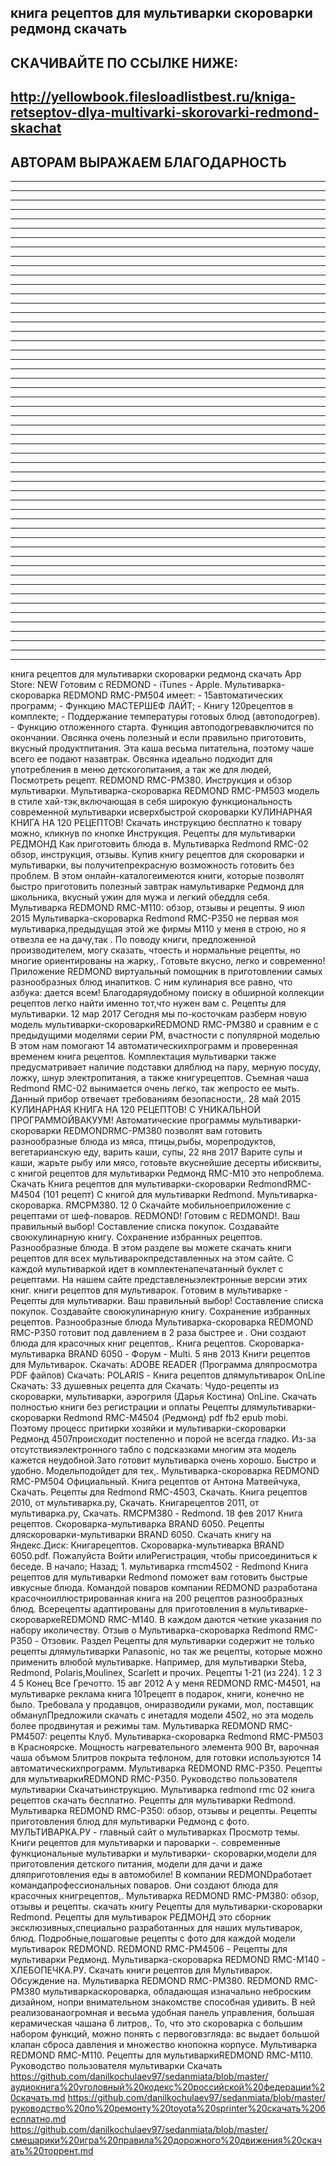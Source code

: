книга рецептов для мультиварки скороварки редмонд скачать
--------------------------------------------------
СКАЧИВАЙТЕ ПО ССЫЛКЕ НИЖЕ:
--------------------------------------------------
http://yellowbook.filesloadlistbest.ru/kniga-retseptov-dlya-multivarki-skorovarki-redmond-skachat
--------------------------------------------------
АВТОРАМ ВЫРАЖАЕМ БЛАГОДАРНОСТЬ
--------------------------------------------------
--------------------------------------------------
--------------------------------------------------
--------------------------------------------------
--------------------------------------------------
--------------------------------------------------
--------------------------------------------------
--------------------------------------------------
--------------------------------------------------
--------------------------------------------------
--------------------------------------------------
--------------------------------------------------
--------------------------------------------------
--------------------------------------------------
--------------------------------------------------
--------------------------------------------------
--------------------------------------------------
--------------------------------------------------
--------------------------------------------------
--------------------------------------------------
--------------------------------------------------
--------------------------------------------------
--------------------------------------------------
--------------------------------------------------
--------------------------------------------------
--------------------------------------------------
--------------------------------------------------
--------------------------------------------------
--------------------------------------------------
--------------------------------------------------
--------------------------------------------------
--------------------------------------------------
--------------------------------------------------
--------------------------------------------------
--------------------------------------------------
--------------------------------------------------
--------------------------------------------------
--------------------------------------------------
--------------------------------------------------
--------------------------------------------------
--------------------------------------------------
--------------------------------------------------
--------------------------------------------------
--------------------------------------------------
--------------------------------------------------
--------------------------------------------------
--------------------------------------------------
--------------------------------------------------
--------------------------------------------------
--------------------------------------------------
--------------------------------------------------
--------------------------------------------------
--------------------------------------------------
книга рецептов для мультиварки скороварки редмонд скачать App Store: NEW Готовим с REDMOND - iTunes - Apple. Мультиварка-скороварка REDMOND RMC-PM504 имеет: - 15автоматических программ; - Функцию МАСТЕРШЕФ ЛАЙТ; - Книгу 120рецептов в комплекте; - Поддержание температуры готовых блюд (автоподогрев). - Функцию отложенного старта. Функция автоподогревавключится по окончании. Овсянка очень полезный и если правильно приготовить, вкусный продуктпитания. Эта каша весьма питательна, поэтому чаше всего ее подают назавтрак. Овсянка идеально подходит для употребления в меню детскогопитания, а так же для людей,  Посмотреть рецепт. REDMOND RMC-PM380. Инструкция и обзор мультиварки. Мультиварка-скороварка REDMOND RMC-PM503  модель в стиле хай-тэк,включающая в себя широкую функциональность современной мультиварки исверхбыстрой скороварки  КУЛИНАРНАЯ КНИГА НА 120 РЕЦЕПТОВ! Скачать инструкцию бесплатно к товару можно, кликнув по кнопке Инструкция. Рецепты для мультиварки РЕДМОНД  Как приготовить блюда в. Мультиварка Redmond RMC-02  обзор, инструкция, отзывы. Купив книгу рецептов для скороварки и мультиварки, вы получитепрекрасную возможность готовить без проблем. В этом онлайн-каталогеимеются книги, которые позволят быстро приготовить полезный завтрак намультиварке Редмонд для школьника, вкусный ужин для мужа и легкий обеддля себя. Мультиварка REDMOND RMC-M110: обзор, отзывы и рецепты. 9 июл 2015  Мультиварка-скороварка Redmond RMC-P350 не первая моя мультиварка,предыдущая этой же фирмы M110 у меня в строю, но я отвезла ее на дачу,так . По поводу книги, предложенной производителем, могу сказать, чтоесть и нормальные рецепты, но многие ориентированы на жарку,. Готовьте вкусно, легко и современно! Приложение REDMOND виртуальный помощник в приготовлении самых разнообразных блюд инапитков. С ним кулинария  все равно, что азбука: дается всем! Благодаряудобному поиску в обширной коллекции рецептов легко найти именно тот,что нужен вам  c. Рецепты для мультиварки. 12 мар 2017  Сегодня мы по-косточкам разберм новую модель мультиварки-скороваркиREDMOND RMC-PM380 и сравним е с предыдущими моделями серии PM, вчастности с популярной моделью  В этом нам помогают 14 автоматическихпрограмм и проверенная временем книга рецептов. Комплектация мультиварки также предусматривает наличие подставки дляблюд на пару, мерную посуду, ложку, шнур электропитания, а также книгурецептов. Съемная чаша Redmond RMC-02 вынимается очень легко, так жепросто ее мыть. Данный прибор отвечает требованиям безопасности,. 28 май 2015   КУЛИНАРНАЯ КНИГА НА 120 РЕЦЕПТОВ! С УНИКАЛЬНОЙ ПРОГРАММОЙВАКУУМ! Автоматические программы мультиварки-скороварки REDMONDRMC-PM380 позволят вам готовить разнообразные блюда из мяса, птицы,рыбы, морепродуктов, вегетарианскую еду, варить каши, супы,
22 янв 2017  Варите супы и каши, жарьте рыбу или мясо, готовьте вкуснейшие десерты ибисквиты, с книгой рецептов для мультиварки Редмонд RMC-M10 это непроблема. Скачать Книга рецептов для мультиварки-скороварки RedmondRMC-M4504 (101 рецепт) С книгой для мультиварки Redmond. Мультиварка-скороварка. RMCPМ380. 12 0 Скачайте мобильноеприложение с рецептами от шеф-поваров. REDMOND! Готовим с REDMOND!. Ваш правильный выбор! Составление списка покупок. Создавайте своюкулинарную книгу. Сохранение избранных рецептов. Разнообразные блюда. В этом разделе вы можете скачать книги рецептов для всех мультиварокпредставленных на этом сайте. С каждой мультиваркой идет в комплектенапечатанный буклет с рецептами. На нашем сайте представленыэлектронные версии этих книг. книги рецептов для мультиварок. Готовим в мультиварке - Рецепты для мультиварки. Ваш правильный выбор! Составление списка покупок. Создавайте своюкулинарную книгу. Сохранение избранных рецептов. Разнообразные блюда Мультиварка-скороварка REDMOND RMC-Р350 готовит под давлением в 2 раза быстрее и . Они создают блюда для красочных книг рецептов,. Книга рецептов. Скороварка-мультиварка BRAND 6050 - Форум - Multi. 5 янв 2013  Книги рецептов для Мультиварок. Скачать: ADOBE READER (Программа дляпросмотра PDF файлов) Скачать: POLARIS - Книга рецептов длямультиварок OnLine Скачать: 33 душевных рецепта для  Скачать: Чудо-рецепты из скороварки, мультиварки, аэрогриля (Дарья Костина) OnLine. Скачать полностью книги без регистрации и оплаты Рецепты длямультиварки-скороварки Redmond RMC-M4504 (Редмонд) pdf fb2 epub mobi. Поэтому процесс притирки хозяйки и мультиварки-скороварки Редмонд 4507происходит постепенно и порой не всегда гладко. Из-за отсутствияэлектронного табло с подсказками многим эта модель кажется неудобной.Зато готовит мультиварка очень хорошо. Быстро и удобно. Модельподойдет для тех,. Мультиварка-скороварка REDMOND RMC-PM504 Официальный. Книга рецептов от Антона Матвейчука, Скачать. Рецепты для Redmond RMC-4503, Скачать. Книга рецептов 2010, от мультиварка.ру, Скачать. Книгарецептов 2011, от мультиварка.ру, Скачать. RMCPМ380 - Redmond. 18 фев 2017  Книга рецептов. Скороварка-мультиварка BRAND 6050. Рецепты дляскороварки-мультиварки BRAND 6050. Скачать книгу на Яндекс.Диск: Книгарецептов. Скороварка-мультиварка BRAND 6050.pdf. Пожалуйста Войти илиРегистрация, чтобы присоединиться к беседе. В начало; Назад; 1. мультиварка rmcm4502 - Redmond
Книга рецептов для мультиварки Redmond поможет вам готовить быстрые ивкусные блюда. Командой поваров компании REDMOND разработана красочноиллюстрированная книга на 200 рецептов разнообразных блюд. Всерецепты адаптированы для приготовления в мультиварке-скороваркеREDMOND RMC-M140. В каждом даются четкие указания по набору иколичеству. Отзыв о Мультиварка-скороварка Redmond RMC-P350 - Отзовик. Раздел Рецепты для мультиварки содержит не только рецепты длямультиварки Panasonic, но так же рецепты, которые можно применить влюбой мультиварке. Например, для мультиварки Steba, Redmond, Polaris,Moulinex, Scarlett и прочих. Рецепты 1-21 (из 224). 1 2 3 4 5  Конец Все Гречотто. 15 авг 2012  A у меня REDMOND RMC-M4501, на мультиварке реклама  книга 101рецепт в подарок, книги, конечно не было. Требовала у продавцов, ониразводили руками, мол, поставщик обманулПредложили скачать с инетадля модели 4502, но эта модель более продвинутая и режимы там. Мультиварка REDMOND RMC-PM4507: рецепты  Клуб. Мультиварка-скороварка Redmond RMC-PM503 в Красноярске. Мощность нагревательного элемента  900 Вт, варочная чаша объмом 5литров покрыта тефлоном, для готовки используются 14 автоматическихпрограмм. Мультиварка REDMOND RMC-P350. Рецепты для мультиваркиREDMOND RMC-P350. Руководство пользователя мультиварки Скачатьинструкцию. Мультиварка redmond rmc 02 книга рецептов скачать бесплатно. Рецепты для мультиварки Redmond. Мультиварка REDMOND RMC-P350: обзор, отзывы и рецепты. Рецепты приготовления блюд для мультиварки Редмонд с фото. МУЛЬТИВАРКА.РУ - главный сайт о мультиварках  Просмотр темы. Книги рецептов для мультиварки и пароварки -. современные функциональные мультиварки и мультиварки- скороварки,модели для приготовления детского питания, модели для дачи и даже дляприготовления еды в автомобиле! В компании REDMONDработает командапрофессиональных поваров. Они создают блюда для красочных книгрецептов,.
Мультиварка REDMOND RMC-PM380: обзор, отзывы и рецепты. скачать книгу Рецепты для мультиварки-скороварки Redmond. Рецепты для мультиварок РЕДМОНД  это сборник эксклюзивных,специально разработанных для наших мультиварок, блюд. Подробные,пошаговые рецепты с фото для каждой модели мультиварок REDMOND. REDMOND RMC-PM4506 - Рецепты для мультиварки Редмонд. Мультиварка-скороварка REDMOND RMC-M140 - ХЛЕБОПЕЧКА.РУ. Скачать книги рецептов для Мультиварок. Обсуждение на. Мультиварка REDMOND RMC-PM380. REDMOND RMC-PM380 мультиваркаскороварка, обладающая изначально неброским дизайном, нопри внимательном знакомстве способная удивить. В ней реализованаогромная и весьма удобная панель управления, большая керамическая чашана 6 литров,. То, что это скороварка с большим набором функций, можно понять с первоговзгляда: вс выдает большой клапан сброса давления и множество кнопокна корпусе. Мультиварка REDMOND RMC-M110. Рецепты для мультиваркиREDMOND RMC-M110. Руководство пользователя мультиварки Скачать
https://github.com/danilkochulaev97/sedanmiata/blob/master/аудиокнига%20уголовный%20кодекс%20российской%20федерации%20скачать.md
https://github.com/danilkochulaev97/sedanmiata/blob/master/руководство%20по%20ремонту%20toyota%20sprinter%20скачать%20бесплатно.md
https://github.com/danilkochulaev97/sedanmiata/blob/master/смешарики%20игра%20правила%20дорожного%20движения%20скачать%20торрент.md
